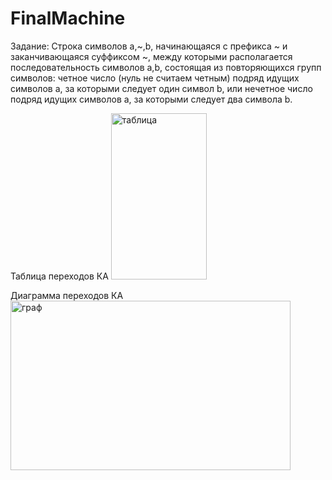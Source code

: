 # FinalMachine

Задание: Строка символов a,~,b, начинающаяся с префикса ~ и заканчивающаяся суффиксом ~,
между которыми располагается последовательность символов a,b, состоящая из
повторяющихся групп символов: четное число (нуль не считаем четным) подряд
идущих символов a, за которыми следует один символ b, или нечетное число подряд
идущих символов a, за которыми следует два символа b.

Таблица переходов КА
<img width="153" height="266" alt="таблица" src="https://github.com/user-attachments/assets/3d994b98-f024-485a-b550-d8585322e5f9" />

Диаграмма переходов КA
<img width="448" height="271" alt="граф" src="https://github.com/user-attachments/assets/bdfbb066-8e5f-47e0-bd3c-3f078c90b745" />
